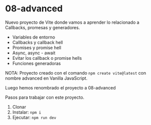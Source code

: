 # 08-advanced

Nuevo proyecto de Vite donde vamos a aprender lo relacionado a Callbacks, promesas y generadores.

- Variables de entorno
- Callbacks y callback hell
- Promises y promise hell
- Async, async - await
- Evitar los callback o promise hells
- Funciones generadoras

NOTA: Proyecto creado con el comando `npm create vite@latest` con nombre advanced en Vanilla JavaScript.

Luego hemos renombrado el proyecto a 08-advanced

Pasos para trabajar con este proyecto.

1. Clonar
2. Instalar: `npm i`
3. Ejecutar: `npm run dev`
